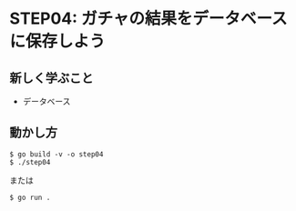 # STEP04: ガチャの結果をデータベースに保存しよう

## 新しく学ぶこと

* データベース

## 動かし方

```
$ go build -v -o step04
$ ./step04
```

または

```
$ go run .
```


